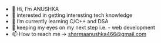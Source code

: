 - 👋 Hi, I’m ANUSHKA
- 👀 interested in getting interesting tech knowledge
- 🌱 I’m currently learning  C/C++ and DSA 
- 💞️ keeping my eyes on my next step i.e. - web development
- 📫 How to reach me -> sharmaanushka466@gmail.com

<!---
sharmaanushka/sharmaanushka is a ✨ special ✨ repository because its `README.md` (this file) appears on your GitHub profile.
You can click the Preview link to take a look at your changes.
--->
